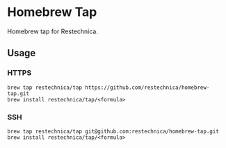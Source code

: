 # Homebrew Tap

Homebrew tap for Restechnica.

## Usage

### HTTPS

```shell
brew tap restechnica/tap https://github.com/restechnica/homebrew-tap.git
brew install restechnica/tap/<formula>
```

### SSH

```shell
brew tap restechnica/tap git@github.com:restechnica/homebrew-tap.git
brew install restechnica/tap/<formula>
```

